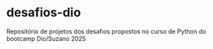 # desafios-dio
Repositório de projetos dos desafios propostos no curso de Python do bootcamp Dio/Suzano 2025
